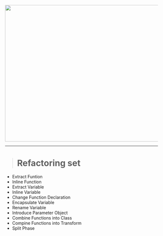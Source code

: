 <div align="center">
    <img src="https://user-images.githubusercontent.com/37020399/155762534-19f46150-70b3-4ec5-b638-bbd57edda33c.jpg" height="450" width="1020" />
</div>

---

> # Refactoring set

* Extract Funtion
* Inline Function
* Extract Variable
* Inline Variable
* Change Function Declaration
* Encapsulate Variable
* Rename Variable
* Introduce Parameter Object
* Combine Functions into Class
* Compine Functions into Transform
* Split Phase
